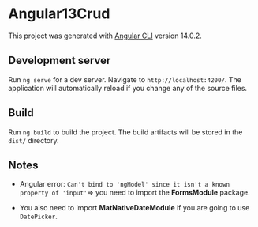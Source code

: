 # Angular13Crud

This project was generated with [Angular CLI](https://github.com/angular/angular-cli) version 14.0.2.

## Development server

Run `ng serve` for a dev server. Navigate to `http://localhost:4200/`. The application will automatically reload if you change any of the source files.

## Build

Run `ng build` to build the project. The build artifacts will be stored in the `dist/` directory.

## Notes

- Angular error: `Can't bind to 'ngModel' since it isn't a known property of 'input'`=> you need to import the <b>FormsModule</b> package.
  <br/>

- You also need to import <b>MatNativeDateModule</b> if you are going to use `DatePicker`.
